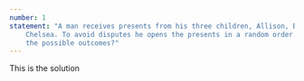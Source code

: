 ```yaml
---
number: 1
statement: "A man receives presents from his three children, Allison, Betty, and
    Chelsea. To avoid disputes he opens the presents in a random order. What are
    the possible outcomes?"
---
```

This is the solution    